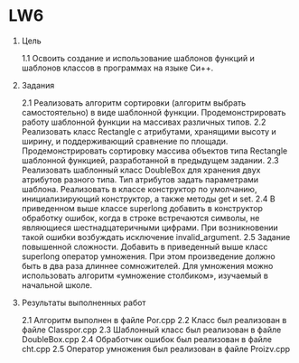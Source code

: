 # LW6
  1. Цель
    
     1.1 Освоить создание и использование шаблонов функций и шаблонов классов в программах на языке Си++. 
     
  2. Задания
  
      2.1 Реализовать алгоритм сортировки (алгоритм выбрать самостоятельно) в виде шаблонной функции. Продемонстрировать работу шаблонной функции на массивах различных типов.
      2.2 Реализовать класс Rectangle с атрибутами, хранящими высоту и ширину, и поддерживающий сравнение по площади. Продемонстрировать сортировку массива объектов типа Rectangle шаблонной функцией, разработанной в предыдущем задании.
      2.3 Реализовать шаблонный класс DoubleBox для хранения двух атрибутов разного типа. Тип атрибутов задать параметрами шаблона. Реализовать в классе конструктор по умолчанию, инициализирующий конструктор, а также методы get и set.
      2.4 В приведенном выше классе superlong добавить в конструктор обработку ошибок, когда в строке встречаются символы, не являющиеся шестнадцатеричными цифрами. При возникновении такой ошибки возбуждать исключение invalid_argument.
      2.5 Задание повышенной сложности. Добавить в приведенный выше класс superlong оператор умножения. При этом произведение должно быть в два раза длиннее сомножителей. Для умножения можно использовать алгоритм «умножение столбиком», изучаемый в начальной школе. 
      
   3. Результаты выполненных работ
   
      2.1 Алгоритм выполнен в файле Por.cpp
      2.2 Класс был реализован в файле Classpor.cpp
      2.3 Шаблонный класс был реализован в файле DoubleBox.cpp
      2.4 Обработчик ошибок был реализован в файле cht.cpp
      2.5 Оператор умножения был реализован в файле Proizv.cpp
